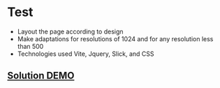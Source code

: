# Test

  - Layout the page according to design
  - Make adaptations for resolutions of 1024 and for any resolution less than 500
  - Technologies used Vite, Jquery, Slick, and CSS
  ## [Solution DEMO](https://tsekhmister.github.io/test-task-jquery/)
